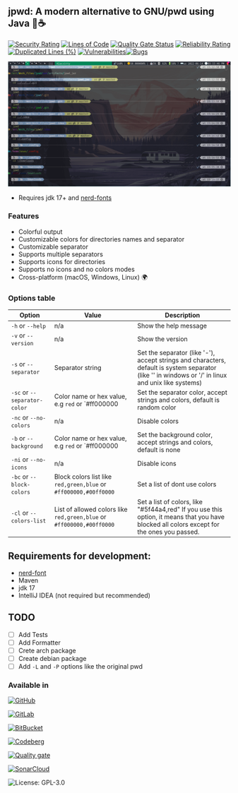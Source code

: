 ## jpwd: A modern alternative to GNU/pwd using Java 🥰☕

[![Security Rating](https://sonarcloud.io/api/project_badges/measure?project=Anas-Elgarhy_jpwd&metric=security_rating)](https://sonarcloud.io/summary/new_code?id=Anas-Elgarhy_jpwd)
[![Lines of Code](https://sonarcloud.io/api/project_badges/measure?project=Anas-Elgarhy_jpwd&metric=ncloc)](https://sonarcloud.io/summary/new_code?id=Anas-Elgarhy_jpwd)
[![Quality Gate Status](https://sonarcloud.io/api/project_badges/measure?project=Anas-Elgarhy_jpwd&metric=alert_status)](https://sonarcloud.io/summary/new_code?id=Anas-Elgarhy_jpwd)
[![Reliability Rating](https://sonarcloud.io/api/project_badges/measure?project=Anas-Elgarhy_jpwd&metric=reliability_rating)](https://sonarcloud.io/summary/new_code?id=Anas-Elgarhy_jpwd)
[![Duplicated Lines (%)](https://sonarcloud.io/api/project_badges/measure?project=Anas-Elgarhy_jpwd&metric=duplicated_lines_density)](https://sonarcloud.io/summary/new_code?id=Anas-Elgarhy_jpwd)
[![Vulnerabilities](https://sonarcloud.io/api/project_badges/measure?project=Anas-Elgarhy_jpwd&metric=vulnerabilities)](https://sonarcloud.io/summary/new_code?id=Anas-Elgarhy_jpwd)[![Bugs](https://sonarcloud.io/api/project_badges/measure?project=Anas-Elgarhy_jpwd&metric=bugs)](https://sonarcloud.io/summary/new_code?id=Anas-Elgarhy_jpwd)

![jpwd screenshot](./screenshots/0.0.1.png "jpwd")

- Requires jdk 17+ and [nerd-fonts](https://www.nerdfonts.com)

### Features
- Colorful output
- Customizable colors for directories names and separator
- Customizable separator
- Supports multiple separators
- Supports icons for directories
- Supports no icons and no colors modes
- Cross-platform (macOS, Windows, Linux) 🌍

### Options table
| Option                       | Value                                                                 | Description                                                                                                                                          |
|------------------------------|-----------------------------------------------------------------------|------------------------------------------------------------------------------------------------------------------------------------------------------|
 | `-h` or `--help`             | n/a                                                                   | Show the help message                                                                                                                                |
| `-v` or `--version`          | n/a                                                                   | Show the version                                                                                                                                     |
 | `-s` or `--separator`        | Separator string                                                      | Set the separator (like '-'), accept strings and characters, default is system separator (like '\' in windows or '/' in linux and unix like systems) |
 | `-sc` or `--separator-color` | Color name or hex value, e.g `red` or `#ff000000                      | Set the separator color, accept strings and colors, default is random color                                                                          |
 | `-nc` or `--no-colors`       | n/a                                                                   | Disable colors                                                                                                                                       |
 | `-b` or `--background`       | Color name or hex value, e.g `red` or `#ff000000                      | Set the background color, accept strings and colors, default is none                                                                                 |
 | `-ni` or `--no-icons`        | n/a                                                                   | Disable icons                                                                                                                                        |
 | `-bc` or `--block-colors`    | Block colors list like `red,green,blue` or `#ff000000,#00ff0000`      | Set a list of dont use colors                                                                                                                        |
 | `-cl` or `--colors-list`     | List of allowed colors like `red,green,blue` or `#ff000000,#00ff0000` | Set a list of colors, like "#5f44a4,red" If you use this option, it means that you have blocked all colors except for the ones you passed.           |

## Requirements for development:
- [nerd-font](https://www.nerdfonts.com)
- Maven
- jdk 17
- IntelliJ IDEA (not required but recommended)

## TODO
- [ ] Add Tests
- [ ] Add Formatter
- [ ] Crete arch package
- [ ] Create debian package
- [ ] Add `-L` and `-P` options like the original pwd

### Available in 

[![GitHub](https://img.shields.io/badge/GitHub-Main%20repo-brightgreen?style=for-the-badge&logo=GitHub)](https://github.com/Anas-Elgarhy/jls)

[![GitLab](https://img.shields.io/badge/GitLab-Mirror%20repo-brightgreen?style=for-the-badge&logo=GitLab)](https://gitlab.com/java-utils1/jls)

[![BitBucket](https://img.shields.io/badge/BitBucket-Mirror%20repo-brightgreen?style=for-the-badge&logo=BitBucket)](https://bitbucket.org/anas_elgarhy/jls)

[![Codeberg](https://img.shields.io/badge/Codeberg-Mirror%20repo-brightgreen?style=for-the-badge&logo=Codeberg)](https://codeberg.org/java-utils/jls)


[![Quality gate](https://sonarcloud.io/api/project_badges/quality_gate?project=Anas-Elgarhy_jls)](https://sonarcloud.io/summary/new_code?id=Anas-Elgarhy_jls)


[![SonarCloud](https://sonarcloud.io/images/project_badges/sonarcloud-black.svg)](https://sonarcloud.io/summary/new_code?id=Anas-Elgarhy_jpwd)

![License: GPL-3.0](https://img.shields.io/badge/License-GPL%203.0-blue.svg)